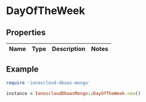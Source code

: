 # DayOfTheWeek

## Properties

| Name | Type | Description | Notes |
| ---- | ---- | ----------- | ----- |

## Example

```ruby
require 'ionoscloud-dbaas-mongo'

instance = IonoscloudDbaasMongo::DayOfTheWeek.new()
```

